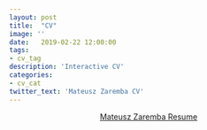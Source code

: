 ```yaml
---
layout: post
title:  "CV"
image: ''
date:   2019-02-22 12:00:00
tags:
- cv_tag
description: 'Interactive CV'
categories:
- cv_cat
twitter_text: 'Mateusz Zaremba CV'
---
```


<style>
.center {
  text-align: center;
}

.center p {
  line-height: 1.5;
  display: inline-block;
  vertical-align: middle;
}
</style>

<div class="center">
<object data="https://github.com/matzar/matzar.github.io/raw/master/pdf/Mateusz%20Zaremba%20Resume.pdf" type="application/pdf"  width="600" height="500">
  <a href="https://github.com/matzar/matzar.github.io/raw/master/pdf/Mateusz%20Zaremba%20Resume.pdf">Mateusz Zaremba Resume</a>
</object>
</div>





